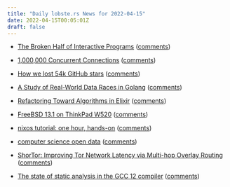 ```yaml
---
title: "Daily lobste.rs News for 2022-04-15"
date: 2022-04-15T00:05:01Z
draft: false
---
```






- [The Broken Half of Interactive Programs](https://interjectedfuture.com/the-broken-half-of-interactive-programs/)
  ([comments](https://lobste.rs/s/gerv4q/broken_half_interactive_programs))



- [1,000,000 Concurrent Connections](https://josephmate.github.io/2022-04-14-max-connections/)
  ([comments](https://lobste.rs/s/9kclsx/1_000_000_concurrent_connections))



- [How we lost 54k GitHub stars](https://httpie.io/blog/stardust)
  ([comments](https://lobste.rs/s/lpbwdj/how_we_lost_54k_github_stars))



- [A Study of Real-World Data Races in Golang](https://arxiv.org/pdf/2204.00764.pdf )
  ([comments](https://lobste.rs/s/gmec2d/study_real_world_data_races_golang))



- [Refactoring Toward Algorithms in Elixir](https://tylerayoung.com/2022/04/14/refactoring-toward-algorithms-in-elixir/)
  ([comments](https://lobste.rs/s/cxgawv/refactoring_toward_algorithms_elixir))



- [FreeBSD 13.1 on ThinkPad W520](https://vermaden.wordpress.com/2022/04/14/freebsd-13-1-on-thinkpad-w520/)
  ([comments](https://lobste.rs/s/tsxevp/freebsd_13_1_on_thinkpad_w520))



- [nixos tutorial: one hour, hands-on](https://github.com/brainrake/nixos-tutorial)
  ([comments](https://lobste.rs/s/sddqos/nixos_tutorial_one_hour_hands_on))



- [computer science open data](https://jeffhuang.com/computer-science-open-data/)
  ([comments](https://lobste.rs/s/wmodel/computer_science_open_data))



- [ShorTor: Improving Tor Network Latency via Multi-hop Overlay Routing](https://arxiv.org/abs/2204.04489)
  ([comments](https://lobste.rs/s/0kxdqq/shortor_improving_tor_network_latency))



- [The state of static analysis in the GCC 12 compiler](https://developers.redhat.com/articles/2022/04/12/state-static-analysis-gcc-12-compiler)
  ([comments](https://lobste.rs/s/zyqxl4/state_static_analysis_gcc_12_compiler))


